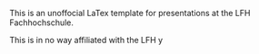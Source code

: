 This is an unoffocial LaTex template for presentations at the LFH Fachhochschule. 

This is in no way affiliated with the LFH y
